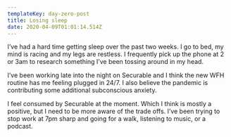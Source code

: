 ```yaml
---
templateKey: day-zero-post
title: Losing sleep
date: 2020-04-09T01:01:14.514Z
---
```

I’ve had a hard time getting sleep over the past two weeks. I go to bed, my mind is racing and my legs are restless.  I frequently pick up the phone at 2 or 3am to research something I’ve been tossing around in my head.

I’ve been working late into the night on Securable and I think the new WFH routine has me feeling plugged in 24/7. I also believe the pandemic is contributing some additional subconscious anxiety.

I feel consumed by Securable at the moment. Which I think is mostly a positive, but I need to be more aware of the trade offs. I’ve been trying to stop work at 7pm sharp and going for a walk, listening to music, or a podcast.